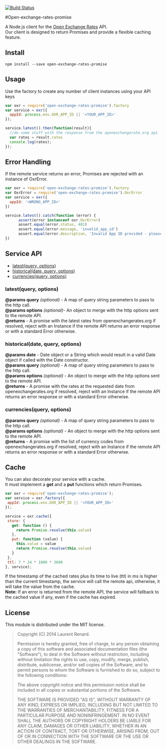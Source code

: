 [![Build Status](https://travis-ci.org/continuous-software/open-exchange-rate-promise.svg?branch=master)](https://travis-ci.org/continuous-software/open-exchange-rate-promise)

#Open-exchange-rates-promise

A Node.js client for the [Open Exchange Rates](https://openexchangerates.org) API.  
Our client is designed to return Promises and provide a flexible caching feature.

## Install

`npm install --save open-exchange-rates-promise`

## Usage

Use the factory to create any number of client instances using your API keys

```javascript
var oxr = require('open-exchange-rates-promise').factory
var service = oxr({
  appId: process.env.OXR_APP_ID || '<YOUR_APP_ID>'
});

service.latest().then(function(result){
  //do some stuff with the response from the openexchangerate.org api
  var rates = result.rates
  console.log(rates);
});

```

## Error Handling

If the remote service returns an error, Promises are rejected with an instance of OxrError.

```javascript
var oxr = require('open-exchange-rates-promise').factory
var OxrError = require('open-exchange-rates-promise').OxrError
var service = oxr({
  appId: '<WRONG_APP_ID>'
})

service.latest().catch(function (error) {
      assert(error instanceof oxr.OxrError)
      assert.equal(error.status, 401)
      assert.equal(error.message, 'invalid_app_id')
      assert.equal(error.description, 'Invalid App ID provided - please sign up at https://openexchangerates.org/signup, or contact support@openexchangerates.org. Thanks!')
})
```

## Service API

* [latest(query, options)]()
* [historical(date, query, options)]()
* [currencies(query, options)]()

### latest(query, options)  
**@params query** *(optional)* - A map of query string parameters to pass to the http call.  
**@params options** *(optional)*- An object to merge with the http options sent to the remote API.  
**@returns** - A promise with the latest rates from openexchangerates.org if resolved, reject with an Instance if the remote API returns an error response or with a standard Error otherwise.

### historical(date, query, options)  
**@params date** - Date object or a String which would result in a valid Date object if called with the Date constructor.  
**@params query** *(optional)* - A map of query string parameters to pass to the http call.  
**@params options** *(optional)* - An object to merge with the http options sent to the remote API.  
**@returns** - A promise with the rates at the requested date from openexchangerates.org if resolved, reject with an Instance if the remote API returns an error response or with a standard Error otherwise.

### currencies(query, options)  
**@params query** *(optional)* - A map of query string parameters to pass to the http call.  
**@params options** *(optional)* - An object to merge with the http options sent to the remote API.  
**@returns** - A promise with the list of currency codes from openexchangerates.org if resolved, reject with an Instance if the remote API returns an error response or with a standard Error otherwise.

## Cache

You can also decorate your service with a cache.  
It must implement a **get** and a **put** functions which return Promises.

 ```javascript
var oxr = require('open-exchange-rates-promise');
var service = oxr.factory({
  appId: process.env.OXR_APP_ID || '<YOUR_APP_ID>'
});

service = oxr.cache({
  store: {
    get: function () {
      return Promise.resolve(this.value)
    },
    put: function (value) {
      this.value = value
      return Promise.resolve(this.value)
    }
  },
  ttl: 7 * 24 * 1000 * 3600
}, service);
```

If the timestamp of the cached rates plus its time to live (ttl) in ms is higher than the current timestamp, the service will call the remote api, otherwise, it will take the value from the cache.  
**Note:** If an error is returned from the remote API, the service will fallback to the cached value if any, even if the cache has expired.

## License

This module is distributed under the MIT license.

> Copyright (C) 2014 Laurent Renard.
>
> Permission is hereby granted, free of charge, to any person
> obtaining a copy of this software and associated documentation files
> (the "Software"), to deal in the Software without restriction,
> including without limitation the rights to use, copy, modify, merge,
> publish, distribute, sublicense, and/or sell copies of the Software,
> and to permit persons to whom the Software is furnished to do so,
> subject to the following conditions:
>
> The above copyright notice and this permission notice shall be
> included in all copies or substantial portions of the Software.
>
> THE SOFTWARE IS PROVIDED "AS IS", WITHOUT WARRANTY OF ANY KIND,
> EXPRESS OR IMPLIED, INCLUDING BUT NOT LIMITED TO THE WARRANTIES OF
> MERCHANTABILITY, FITNESS FOR A PARTICULAR PURPOSE AND
> NONINFRINGEMENT. IN NO EVENT SHALL THE AUTHORS OR COPYRIGHT HOLDERS
> BE LIABLE FOR ANY CLAIM, DAMAGES OR OTHER LIABILITY, WHETHER IN AN
> ACTION OF CONTRACT, TORT OR OTHERWISE, ARISING FROM, OUT OF OR IN
> CONNECTION WITH THE SOFTWARE OR THE USE OR OTHER DEALINGS IN THE
> SOFTWARE.
